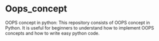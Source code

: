 # Oops_concept
OOPS concept in python:
This repository consists of OOPS concept in Python. It is useful for beginners to understand how to implement OOPS concepts and how to write easy python code. 
